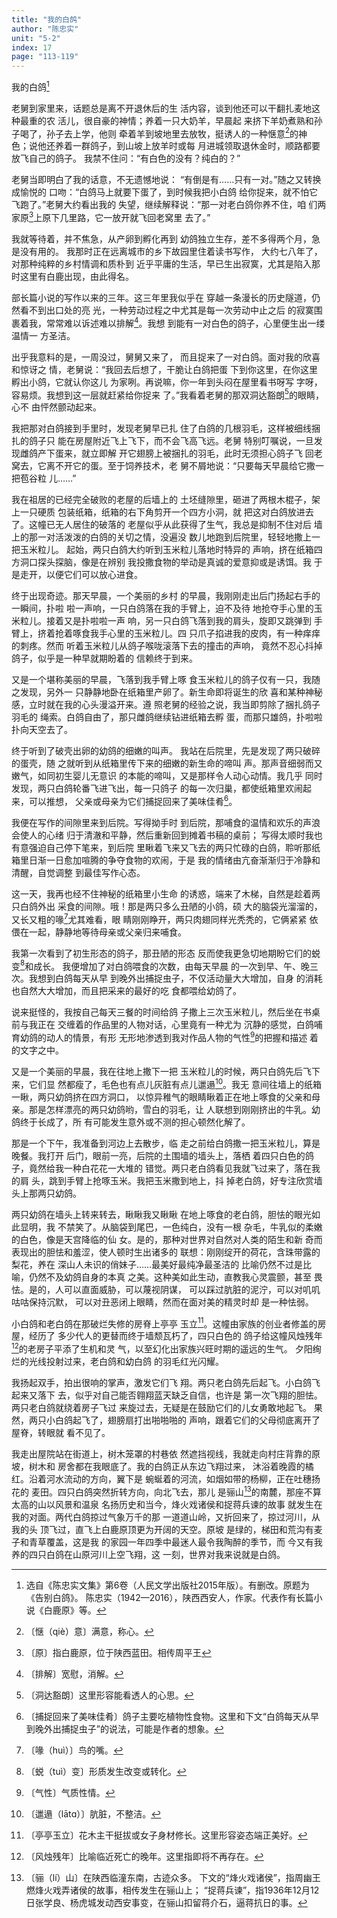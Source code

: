 ```yaml
---
title: "我的白鸽"
author: "陈忠实"
unit: "5-2"
index: 17
page: "113-119"
---
```


我的白鸽[^1-a]

老舅到家里来，话题总是离不开退休后的生
活内容，谈到他还可以干翻扎麦地这种最重的农
活儿，很自豪的神情；养着一只大奶羊，早晨起
来挤下羊奶煮熟和孙子喝了，孙子去上学，他则
牵着羊到坡地里去放牧，挺诱人的一种惬意[^1-b]的神
色；说他还养着一群鸽子，到山坡上放羊时或每
月进城领取退休金时，顺路都要放飞自己的鸽子。
我禁不住问：“有白色的没有？纯白的？”

老舅当即明白了我的话意，不无遗憾地说：
“有倒是有……只有一对。”随之又转换成愉悦的
口吻：“白鸽马上就要下蛋了，到时候我把小白鸽
给你捉来，就不怕它飞跑了。”老舅大约看出我的
失望，继续解释说：“那一对老白鸽你养不住，咱
们两家原[^1-c]上原下几里路，它一放开就飞回老窝里
去了。”

我就等待着，并不焦急，从产卵到孵化再到
幼鸽独立生存，差不多得两个月，急是没有用的。
我那时正在远离城市的乡下故园里住着读书写作，
大约七八年了，对那种纯粹的乡村情调和质朴到
近乎平庸的生活，早已生出寂寞，尤其是陷入那
时这里有白鹿出现，由此得名。

[^1-a]: 选自《陈忠实文集》第6卷（人民文学出版社2015年版）。有删改。原题为《告别白鸽》。
    陈忠实（1942—2016），陕西西安人，作家。代表作有长篇小说《白鹿原》等。
[^1-b]: 〔惬（qiè）意〕满意，称心。
[^1-c]: 〔原〕指白鹿原，位于陕西蓝田。相传周平王

部长篇小说的写作以来的三年。这三年里我似乎在
穿越一条漫长的历史隧道，仍然看不到出口处的亮
光，一种劳动过程之中尤其是每一次劳动中止之后
的寂寞围裹着我，常常难以诉述难以排解[^2-a]。我想
到能有一对白色的鸽子，心里便生出一缕温情一
方圣洁。

出乎我意料的是，一周没过，舅舅又来了，
而且捉来了一对白鸽。面对我的欣喜和惊讶之
情，老舅说：“我回去后想了，干脆让白鸽把蛋
下到你这里，在你这里孵出小鸽，它就认你这儿
为家咧。再说嘛，你一年到头闷在屋里看书呀写
字呀，容易烦。我想到这一层就赶紧给你捉来
了。”我看着老舅的那双洞达豁朗[^2-b]的眼睛，心不
由怦然颤动起来。

我把那对白鸽接到手里时，发现老舅早已扎
住了白鸽的几根羽毛，这样被细线捆扎的鸽子只
能在房屋附近飞上飞下，而不会飞高飞远。老舅
特别叮嘱说，一旦发现雌鸽产下蛋来，就立即解
开它翅膀上被捆扎的羽毛，此时无须担心鸽子飞
回老窝去，它离不开它的蛋。至于饲养技术，老
舅不屑地说：“只要每天早晨给它撒一把苞谷粒
儿……”

我在祖居的已经完全破败的老屋的后墙上的
土坯缝隙里，砸进了两根木棍子，架上一只硬质
包装纸箱，纸箱的右下角剪开一个四方小洞，就
把这对白鸽放进去了。这幢已无人居住的破落的
老屋似乎从此获得了生气，我总是抑制不住对后
墙上的那一对活泼泼的白鸽的关切之情，没遍没
数儿地跑到后院里，轻轻地撒上一把玉米粒儿。
起始，两只白鸽大约听到玉米粒儿落地时特异的
声响，挤在纸箱四方洞口探头探脑，像是在辨别
我投撒食物的举动是真诚的爱意抑或是诱饵。我
于是走开，以便它们可以放心进食。

[^2-a]: 〔排解〕宽慰，消解。
[^2-b]: 〔洞达豁朗〕这里形容能看透人的心思。

终于出现奇迹。那天早晨，一个美丽的乡村
的早晨，我刚刚走出后门扬起右手的一瞬间，扑啦
啦一声响，一只白鸽落在我的手臂上，迫不及待
地抢夺手心里的玉米粒儿。接着又是扑啦啦一声
响，另一只白鸽飞落到我的肩头，旋即又跳弹到
手臂上，挤着抢着啄食我手心里的玉米粒儿。四
只爪子掐进我的皮肉，有一种痒痒的刺疼。然而
听着玉米粒儿从鸽子喉咙滚落下去的撞击的声响，
竟然不忍心抖掉鸽子，似乎是一种早就期盼着的
信赖终于到来。

又是一个堪称美丽的早晨，飞落到我手臂上啄
食玉米粒儿的鸽子仅有一只，我随之发现，另外一
只静静地卧在纸箱里产卵了。新生命即将诞生的欣
喜和某种神秘感，立时就在我的心头漫溢开来。遵
照老舅的经验之说，我当即剪除了捆扎鸽子羽毛的
绳索。白鸽自由了，那只雌鸽继续钻进纸箱去孵
蛋，而那只雄鸽，扑啦啦扑向天空去了。

终于听到了破壳出卵的幼鸽的细嫩的叫声。
我站在后院里，先是发现了两只破碎的蛋壳，随
之就听到从纸箱里传下来的细嫩的新生命的啼叫
声。那声音细弱而又嫩气，如同初生婴儿无意识
的本能的啼叫，又是那样令人动心动情。我几乎
同时发现，两只白鸽轮番飞进飞出，每一只鸽子
的每一次归巢，都使纸箱里欢闹起来，可以推想，
父亲或母亲为它们捕捉回来了美味佳肴[^4-a]。

我便在写作的间隙里来到后院。写得拗手时
到后院，那哺食的温情和欢乐的声浪会使人的心绪
归于清澈和平静，然后重新回到摊着书稿的桌前；
写得太顺时我也有意强迫自己停下笔来，到后院
里瞅着飞来又飞去的两只忙碌的白鸽，聆听那纸
箱里日渐一日愈加喧腾的争夺食物的欢闹，于是
我的情绪由亢奋渐渐归于冷静和清醒，自觉调整
到最佳写作心态。

这一天，我再也经不住神秘的纸箱里小生命
的诱惑，端来了木梯，自然是趁着两只白鸽外出
采食的间隙。哦！那是两只多么丑陋的小鸽，硕
大的脑袋光溜溜的，又长又粗的喙[^4-b]尤其难看，眼
睛刚刚睁开，两只肉翅同样光秃秃的，它俩紧紧
依偎在一起，静静地等待母亲或父亲归来哺食。

我第一次看到了初生形态的鸽子，那丑陋的形态
反而使我更急切地期盼它们的蜕变[^4-c]和成长。
我便增加了对白鸽喂食的次数，由每天早晨
的一次到早、午、晚三次。我想到白鸽每天从早
到晚外出捕捉虫子，不仅活动量大大增加，自身
的消耗也自然大大增加，而且把采来的最好的吃
食都喂给幼鸽了。

说来挺怪的，我按自己每天三餐的时间给鸽
子撒上三次玉米粒儿，然后坐在书桌前与我正在
交缠着的作品里的人物对话，心里竟有一种尤为
沉静的感觉，白鸽哺育幼鸽的动人的情景，有形
无形地渗透到我对作品人物的气性[^5-a]的把握和描述
着的文字之中。

[^4-a]: 〔捕捉回来了美味佳肴〕鸽子主要吃植物性食物。这里和下文“白鸽每天从早到晚外出捕捉虫子”的说法，可能是作者的想象。
[^4-b]: 〔喙（huì）〕鸟的嘴。
[^4-c]: 〔蜕（tuì）变〕形质发生改变或转化。

又是一个美丽的早晨，我在往地上撒下一把
玉米粒儿的时候，两只白鸽先后飞下来，它们显
然都瘦了，毛色也有点儿灰脏有点儿邋遢[^5-b]。我无
意间往墙上的纸箱一瞅，两只幼鸽挤在四方洞口，
以惊异稚气的眼睛瞅着正在地上啄食的父亲和母
亲。那是怎样漂亮的两只幼鸽哟，雪白的羽毛，让
人联想到刚刚挤出的牛乳。幼鸽终于长成了，所
有可能发生意外或不测的担心顿然化解了。

那是一个下午，我准备到河边上去散步，临
走之前给白鸽撒一把玉米粒儿，算是晚餐。我打开
后门，眼前一亮，后院的土围墙的墙头上，落栖
着四只白色的鸽子，竟然给我一种白花花一大堆的
错觉。两只老白鸽看见我就飞过来了，落在我的肩
头，跳到手臂上抢啄玉米。我把玉米撒到地上，抖
掉老白鸽，好专注欣赏墙头上那两只幼鸽。

两只幼鸽在墙头上转来转去，瞅瞅我又瞅瞅
在地上啄食的老白鸽，胆怯的眼光如此显明，我
不禁笑了。从脑袋到尾巴，一色纯白，没有一根
杂毛，牛乳似的柔嫩的白色，像是天宫降临的仙
女。是的，那种对世界对自然对人类的陌生和新
奇而表现出的胆怯和羞涩，使人顿时生出诸多的
联想：刚刚绽开的荷花，含珠带露的梨花，养在
深山人未识的俏妹子……最美好最纯净最圣洁的
比喻仍然不过是比喻，仍然不及幼鸽自身的本真
之美。这种美如此生动，直教我心灵震颤，甚至
畏怯。是的，人可以直面威胁，可以蔑视阴谋，
可以踩过肮脏的泥泞，可以对叽叽咕咕保持沉默，
可以对丑恶闭上眼睛，然而在面对美的精灵时却
是一种怯弱。

[^5-a]: 〔气性〕气质性情。
[^5-b]: 〔邋遢（lātɑ）〕肮脏，不整洁。

小白鸽和老白鸽在那破烂失修的房脊上亭亭
玉立[^6-a]。这幢由家族的创业者修盖的房屋，经历了
多少代人的更替而终于墙颓瓦朽了，四只白色的
鸽子给这幢风烛残年[^6-b]的老房子平添了生机和灵
气，以至幻化出家族兴旺时期的遥远的生气。
夕阳绚烂的光线投射过来，老白鸽和幼白鸽
的羽毛红光闪耀。

我扬起双手，拍出很响的掌声，激发它们飞
翔。两只老白鸽先后起飞。小白鸽飞起来又落下
去，似乎对自己能否翱翔蓝天缺乏自信，也许是
第一次飞翔的胆怯。两只老白鸽就绕着房子飞过
来旋过去，无疑是在鼓励它们的儿女勇敢地起飞。
果然，两只小白鸽起飞了，翅膀扇打出啪啪啪的
声响，跟着它们的父母彻底离开了屋脊，转眼就
看不见了。

我走出屋院站在街道上，树木笼罩的村巷依
然遮挡视线，我就走向村庄背靠的原坡，树木和
房舍都在我眼底了。我的白鸽正从东边飞翔过来，
沐浴着晚霞的橘红。沿着河水流动的方向，翼下是
蜿蜒着的河流，如烟如带的杨柳，正在吐穗扬花的
麦田。四只白鸽突然折转方向，向北飞去，那儿
是骊山[^7-a]的南麓，那座不算太高的山以风景和温泉
名扬历史和当今，烽火戏诸侯和捉蒋兵谏的故事
就发生在我的对面。两代白鸽掠过气象万千的那
一道道山岭，又折回来了，掠过河川，从我的头
顶飞过，直飞上白鹿原顶更为开阔的天空。原坡
是绿的，梯田和荒沟有麦子和青草覆盖，这是我
的家园一年四季中最迷人最令我陶醉的季节，而
今又有我养的四只白鸽在山原河川上空飞翔，这
一刻，世界对我来说就是白鸽。

[^6-a]: 〔亭亭玉立〕花木主干挺拔或女子身材修长。这里形容姿态端正美好。
[^6-b]: 〔风烛残年〕比喻临近死亡的晚年。这里指即将不再存在。
[^7-a]: 〔骊（lí）山〕在陕西临潼东南，古迹众多。
    下文的“烽火戏诸侯”，指周幽王燃烽火戏弄诸侯的故事，相传发生在骊山上；
    “捉蒋兵谏”，指1936年12月12日张学良、杨虎城发动西安事变，在骊山扣留蒋介石，逼蒋抗日的事。
